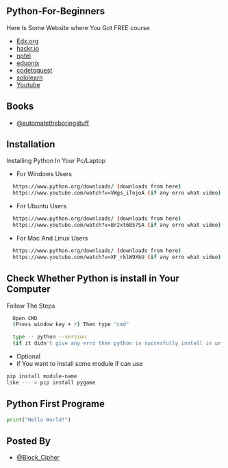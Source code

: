 
## Python-For-Beginners

Here Is Some Website where You Got FREE course 

 - [Edx.org](https://www.edx.org/)
 - [hackr.io](https://hackr.io/tutorials/learn-python)
 - [nptel](https://nptel.ac.in/)
 - [eduonix](https://www.eduonix.com/courses/)
 - [codetoquest](https://codetoquest.herokuapp.com/All%20courses%20files/python.html)
 - [sololearn](https://www.sololearn.com/learning/)
 - [Youtube](https://www.youtube.com/)


## Books

- [@automatetheboringstuff](https://automatetheboringstuff.com/)



## Installation

Installing Python In Your Pc/Laptop

 - For Windows Users

```bash
  https://www.python.org/downloads/ (downloads from here)
  https://www.youtube.com/watch?v=VWgs_iTojoA (if any erro what video)
```
 - For Ubuntu  Users

```bash
  https://www.python.org/downloads/ (downloads from here)
  https://www.youtube.com/watch?v=Br2xt6B57SA (if any erro what video)
```

 - For Mac And Linux Users

```bash
  https://www.python.org/downloads/ (downloads from here)
  https://www.youtube.com/watch?v=XF_rklW9XkU (if any erro what video)
```




## Check Whether Python is install in Your Computer

Follow The Steps

```bash
  Open CMD 
  (Press window key + r) Then type "cmd"
```


```bash
  type -- python --version
  (if it didn't give any erro then python is succesfully install in ur com)
```

 - Optional
 - if You want to install some module if can use
 ```bash
 pip install module-name
 like --- > pip install pygame
 ```




## Python First Programe
```python
print("Hello World!")
```


## Posted By
 - [@Block_Cipher](https://blockcipher123.github.io/GauravKumar/)